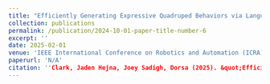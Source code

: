 ```yaml
---
title: "Efficiently Generating Expressive Quadruped Behaviors via Language-Guided Preference Learning"
collection: publications
permalink: /publication/2024-10-01-paper-title-number-6
excerpt: ''
date: 2025-02-01
venue: 'IEEE International Conference on Robotics and Automation (ICRA) 2025'
paperurl: 'N/A'
citation: ''Clark, Jaden Hejna, Joey Sadigh, Dorsa (2025). &quot;Efficiently Generating Expressive Quadruped Behaviors via Language-Guided Preference Learning 1.&quot; <i>IEEE International Conference on Robotics and Automation (ICRA) </i>. (1).''
---
```



